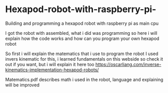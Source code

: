 # Hexapod-robot-with-raspberry-pi-
Building and programming a hexapod robot with raspberry pi as main cpu

I  got the robot with assembled, what i did was programming so here i will 
explain how the code works and how can you program your own hexapod robot 

So first i will explain the matematics that i use to program the robot 
I used invers kinematic for this, i learned fundamentals on this webside
so check it out if you want, but i will explain it here too
https://oscarliang.com/inverse-kinematics-implementation-hexapod-robots/

Matematics.pdf describes math i used in the robot, language and explaining will be improved 

